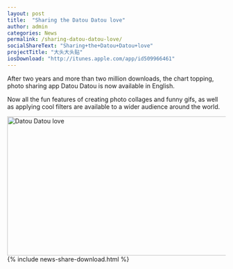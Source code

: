 ```yaml
---
layout: post
title:  "Sharing the Datou Datou love"
author: admin
categories: News
permalink: /sharing-datou-datou-love/
socialShareText: "Sharing+the+Datou+Datou+love"
projectTitle: "大头大头贴"
iosDownload: "http://itunes.apple.com/app/id509966461"
---
```

After two years and more than two million downloads, the chart topping, photo sharing app Datou Datou is now available in English.

Now all the fun features of creating photo collages and funny gifs, as well as  applying cool filters are  available to a wider audience around the world.

<img alt="Datou Datou love" src="{{ site.assetsurl }}2014/09/DatouENfornews.jpg" width="700" height="321">
<!--more-->
{% include news-share-download.html %}
